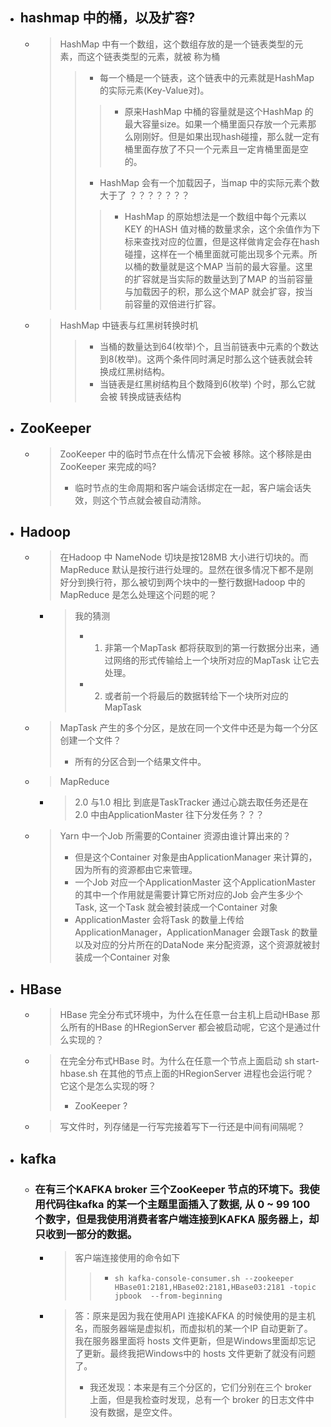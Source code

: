 
- ## hashmap 中的桶，以及扩容?
    - > HashMap 中有一个数组，这个数组存放的是一个链表类型的元素，而这个链表类型的元素，就被 称为桶
        >> - 每一个桶是一个链表，这个链表中的元素就是HashMap 的实际元素(Key-Value对)。
        >>> - 原来HashMap 中桶的容量就是这个HashMap 的最大容量size。如果一个桶里面只存放一个元素那么刚刚好。但是如果出现hash碰撞，那么就一定有桶里面存放了不只一个元素且一定肯桶里面是空的。
        >> - HashMap 会有一个加载因子，当map 中的实际元素个数大于了  ？？？？？？？
        >>> - HashMap 的原始想法是一个数组中每个元素以KEY 的HASH 值对桶的数量求余，这个余值作为下标来查找对应的位置，但是这样做肯定会存在hash碰撞，这样在一个桶里面就可能出现多个元素。所以桶的数量就是这个MAP 当前的最大容量。这里的扩容就是当实际的数量达到了MAP 的当前容量与加载因子的积，那么这个MAP 就会扩容，按当前容量的双倍进行扩容。

    - > HashMap 中链表与红黑树转换时机
        >> - 当桶的数量达到64(枚举)个，且当前链表中元素的个数达到8(枚举)。这两个条件同时满足时那么这个链表就会转换成红黑树结构。
        >> - 当链表是红黑树结构且个数降到6(枚举) 个时，那么它就会被 转换成链表结构

- ## ZooKeeper
    - > ZooKeeper 中的临时节点在什么情况下会被 移除。这个移除是由ZooKeeper 来完成的吗?
        > - 临时节点的生命周期和客户端会话绑定在一起，客户端会话失效，则这个节点就会被自动清除。

- ## Hadoop
    - > 在Hadoop 中 NameNode 切块是按128MB 大小进行切块的。而MapReduce 默认是按行进行处理的。显然在很多情况下都不是刚好分到换行符，那么被切到两个块中的一整行数据Hadoop 中的MapReduce  是怎么处理这个问题的呢？
        - > 我的猜测
            > - 1. 非第一个MapTask 都将获取到的第一行数据分出来，通过网络的形式传输给上一个块所对应的MapTask 让它去处理。
            > - 2. 或者前一个将最后的数据转给下一个块所对应的MapTask

    - > MapTask 产生的多个分区，是放在同一个文件中还是为每一个分区创建一个文件？
        > - 所有的分区合到一个结果文件中。

    - > MapReduce
        - > 2.0 与1.0 相比 到底是TaskTracker 通过心跳去取任务还是在2.0 中由ApplicationMaster 往下分发任务？？？


    - > Yarn 中一个Job 所需要的Container 资源由谁计算出来的？
		> - 但是这个Container 对象是由ApplicationManager 来计算的，因为所有的资源都由它来管理。
		> - 一个Job 对应一个ApplicationMaster 这个ApplicationMaster 的其中一个作用就是需要计算它所对应的Job 会产生多少个Task, 这一个Task 就会被封装成一个Container 对象
		> - ApplicationMaster 会将Task 的数量上传给ApplicationManager，ApplicationManager 会跟Task 的数量以及对应的分片所在的DataNode 来分配资源，这个资源就被封装成一个Container 对象



- ## HBase
    - > HBase 完全分布式环境中，为什么在任意一台主机上启动HBase 那么所有的HBase 的HRegionServer 都会被启动呢，它这个是通过什么实现的？
    - > 在完全分布式HBase 时。为什么在任意一个节点上面启动 sh start-hbase.sh 在其他的节点上面的HRegionServer 进程也会运行呢？它这个是怎么实现的呀？
        > - ZooKeeper ?
    - > 写文件时，列存储是一行写完接着写下一行还是中间有间隔呢？






- ## kafka
    - ### 在有三个KAFKA broker 三个ZooKeeper 节点的环境下。我使用代码往kafka 的某一个主题里面插入了数据, 从 0 ~ 99 100 个数字，但是我使用消费者客户端连接到KAFKA 服务器上，却只收到一部分的数据。
        - >  客户端连接使用的命令如下
            >> - `sh kafka-console-consumer.sh --zookeeper HBase01:2181,HBase02:2181,HBase03:2181 -topic  jpbook  --from-beginning`
        - > 答：原来是因为我在使用API 连接KAFKA 的时候使用的是主机名，而服务器端是虚拟机，而虚拟机的某一个IP 自动更新了。我在服务器里面将 hosts 文件更新，但是Windows里面却忘记了更新。最终我把Windows中的 hosts 文件更新了就没有问题了。
            > - 我还发现：本来是有三个分区的，它们分别在三个 broker  上面，但是我检查时发现，总有一个 broker 的日志文件中没有数据，是空文件。



